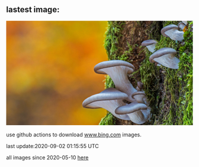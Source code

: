 ## lastest image:
![](images/OysterMushroom.jpg)

use github actions to download www.bing.com images.

last update:2020-09-02 01:15:55 UTC

all images since 2020-05-10 [here](https://github.com/counter2015/bing-daily-images/tree/master/images) 
